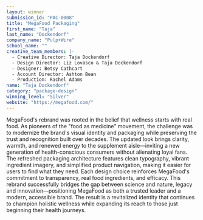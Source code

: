 ```yaml
---
layout: winner
submission_id: "PAC-0008"
title: "MegaFood Packaging"
first_name: "Taja"
last_name: "Dockendorf"
company_name: "Pulp+Wire"
school_name: ""
creative_team_members: |-
  - Creative Director: Taja Dockendorf
  - Design Director: Liz Lovasco & Taja Dockendorf
  - Designer: Betsy Cathcart
  - Account Director: Ashton Bean
  - Production: Rachel Adams
name: "Taja Dockendorf"
category: "package-design"
winning_level: "Silver"
website: "https://megafood.com/"
---
```


MegaFood's rebrand was rooted in the belief that wellness starts with real food. As pioneers of the "food as medicine" movement, the challenge was to modernize the brand's visual identity and packaging while preserving the trust and recognition built over decades. The updated look brings clarity, warmth, and renewed energy to the supplement aisle—inviting a new generation of health-conscious consumers without alienating loyal fans. The refreshed packaging architecture features clean typography, vibrant ingredient imagery, and simplified product navigation, making it easier for users to find what they need. Each design choice reinforces MegaFood's commitment to transparency, real food ingredients, and efficacy. This rebrand successfully bridges the gap between science and nature, legacy and innovation—positioning MegaFood as both a trusted leader and a modern, accessible brand. The result is a revitalized identity that continues to champion holistic wellness while expanding its reach to those just beginning their health journeys.
